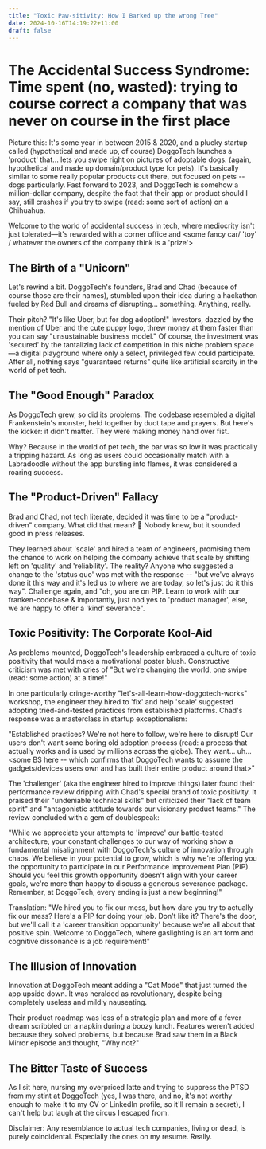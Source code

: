 ```yaml
---
title: "Toxic Paw-sitivity: How I Barked up the wrong Tree"
date: 2024-10-16T14:19:22+11:00
draft: false
---
```


# The Accidental Success Syndrome: Time spent (no, wasted): trying to course correct a company that was never on course in the first place

Picture this: It's some year in between 2015 & 2020, and a plucky startup called (hypothetical and made up, of course) DoggoTech launches a 'product' that... lets you swipe right on pictures of adoptable dogs. (again, hypothetical and made up domain/product type for pets). It's basically similar to some really popular products out there, but focused on pets -- dogs particularly. Fast forward to 2023, and DoggoTech is somehow a million-dollar company, despite the fact that their app or product should I say, still crashes if you try to swipe (read: some sort of action) on a Chihuahua.

Welcome to the world of accidental success in tech, where mediocrity isn't just tolerated—it's rewarded with a corner office and <some fancy car/ 'toy' / whatever the owners of the company think is a 'prize'>

## The Birth of a "Unicorn"

Let's rewind a bit. DoggoTech's founders, Brad and Chad (because of course those are their names), stumbled upon their idea during a hackathon fueled by Red Bull and dreams of disrupting... something. Anything, really.

Their pitch? "It's like Uber, but for dog adoption!" Investors, dazzled by the mention of Uber and the cute puppy logo, threw money at them faster than you can say "unsustainable business model." Of course, the investment was 'secured' by the tantalizing lack of competition in this niche problem space—a digital playground where only a select, privileged few could participate. After all, nothing says "guaranteed returns" quite like artificial scarcity in the world of pet tech.

## The "Good Enough" Paradox

As DoggoTech grew, so did its problems. The codebase resembled a digital Frankenstein's monster, held together by duct tape and prayers. But here's the kicker: it didn't matter. They were making money hand over fist.

Why? Because in the world of pet tech, the bar was so low it was practically a tripping hazard. As long as users could occasionally match with a Labradoodle without the app bursting into flames, it was considered a roaring success.

## The "Product-Driven" Fallacy

Brad and Chad, not tech literate, decided it was time to be a "product-driven" company. What did that mean? 🤷 Nobody knew, but it sounded good in press releases. 

They learned about 'scale' and hired a team of engineers, promising them the chance to work on helping the company achieve that scale by shifting left on 'quality' and 'reliability'. The reality? Anyone who suggested a change to the 'status quo' was met with the response -- "but we've always done it this way and it's led us to where we are today, so let's just do it this way". Challenge again, and "oh, you are on PIP. Learn to work with our franken-codebase & importantly, just nod yes to 'product manager', else, we are happy to offer a 'kind' severance".

## Toxic Positivity: The Corporate Kool-Aid

As problems mounted, DoggoTech's leadership embraced a culture of toxic positivity that would make a motivational poster blush. Constructive criticism was met with cries of "But we're changing the world, one swipe (read: some action) at a time!"

In one particularly cringe-worthy "let's-all-learn-how-doggotech-works" workshop, the engineer they hired to 'fix' and help 'scale' suggested adopting tried-and-tested practices from established platforms. Chad's response was a masterclass in startup exceptionalism:

"Established practices? We're not here to follow, we're here to disrupt! Our users don't want some boring old adoption process (read: a process that actually works and is used by millions across the globe). They want... uh... <some BS here -- which confirms that DoggoTech wants to assume the gadgets/devices users own and has built their entire product around that>"

The 'challenger' (aka the engineer hired to improve things) later found their performance review dripping with Chad's special brand of toxic positivity. It praised their "undeniable technical skills" but criticized their "lack of team spirit" and "antagonistic attitude towards our visionary product teams." The review concluded with a gem of doublespeak:

"While we appreciate your attempts to 'improve' our battle-tested architecture, your constant challenges to our way of working show a fundamental misalignment with DoggoTech's culture of innovation through chaos. We believe in your potential to grow, which is why we're offering you the opportunity to participate in our Performance Improvement Plan (PIP). Should you feel this growth opportunity doesn't align with your career goals, we're more than happy to discuss a generous severance package. Remember, at DoggoTech, every ending is just a new beginning!"

Translation: "We hired you to fix our mess, but how dare you try to actually fix our mess? Here's a PIP for doing your job. Don't like it? There's the door, but we'll call it a 'career transition opportunity' because we're all about that positive spin. Welcome to DoggoTech, where gaslighting is an art form and cognitive dissonance is a job requirement!"

## The Illusion of Innovation

Innovation at DoggoTech meant adding a "Cat Mode" that just turned the app upside down. It was heralded as revolutionary, despite being completely useless and mildly nauseating.

Their product roadmap was less of a strategic plan and more of a fever dream scribbled on a napkin during a boozy lunch. Features weren't added because they solved problems, but because Brad saw them in a Black Mirror episode and thought, "Why not?"

## The Bitter Taste of Success

As I sit here, nursing my overpriced latte and trying to suppress the PTSD from my stint at DoggoTech (yes, I was there, and no, it's not worthy enough to make it to my CV or LinkedIn profile, so it'll remain a secret), I can't help but laugh at the circus I escaped from.

Disclaimer: Any resemblance to actual tech companies, living or dead, is purely coincidental. Especially the ones on my resume. Really.
